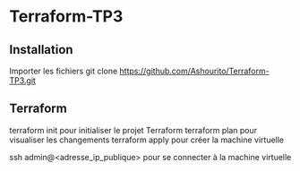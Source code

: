 # Terraform-TP3

## Installation
Importer les fichiers 
git clone https://github.com/Ashourito/Terraform-TP3.git

## Terraform

terraform init pour initialiser le projet Terraform
terraform plan pour visualiser les changements
terraform apply pour créer la machine virtuelle

ssh admin@<adresse_ip_publique> pour se connecter à la machine virtuelle
